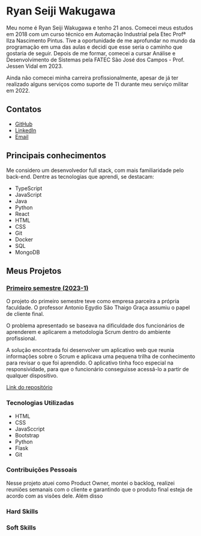 # Ryan Seiji Wakugawa
Meu nome é Ryan Seiji Wakugawa e tenho 21 anos. Comecei meus estudos em 2018 com um curso técnico em Automação Industrial pela Etec Profª Ilza Nascimento Pintus. Tive a oportunidade de me aprofundar no mundo da programação em uma das aulas e decidi que esse seria o caminho que gostaria de seguir. Depois de me formar, comecei a cursar Análise e Desenvolvimento de Sistemas pela FATEC São José dos Campos - Prof. Jessen Vidal em 2023.

Ainda não comecei minha carreira profissionalmente, apesar de já ter realizado alguns serviços como suporte de TI durante meu serviço militar em 2022.

## Contatos
- [GitHub](https://github.com/ryan-wakugawa)
- [LinkedIn](https://linkedin.com/in/ryan-wakugawa-526bbb27a)
- [Email](mailto:ryawak@gmail.com)

## Principais conhecimentos
<!--- TODO --->
Me considero um desenvolvedor full stack, com mais familiaridade pelo back-end. Dentre as tecnologias que aprendi, se destacam:
- TypeScript
- JavaScript
- Java
- Python
- React
- HTML
- CSS
- Git
- Docker
- SQL
- MongoDB


## Meus Projetos
### [Primeiro semestre (2023-1)](https://github.com/erickhoawata/DDT-1-Sem)
<!--- TODO --->
O projeto do primeiro semestre teve como empresa parceira a própria faculdade. O professor Antonio Egydio São Thaigo Graça assumiu o papel de cliente final.

O problema apresentado se baseava na dificuldade dos funcionários de aprenderem e aplicarem a metodologia Scrum dentro do ambiente profissional.

A solução encontrada foi desenvolver um aplicativo web que reunia informações sobre o Scrum e aplicava uma pequena trilha de conhecimento para revisar o que foi aprendido. O aplicativo tinha foco especial na responsividade, para que o funcionário conseguisse acessá-lo a partir de qualquer dispositivo.

[Link do repositório](https://github.com/erickhoawata/DDT-1-Sem)

### Tecnologias Utilizadas
- HTML
- CSS
- JavaSccript
- Bootstrap
- Python
- Flask
- Git

### Contribuições Pessoais
Nesse projeto atuei como Product Owner, montei o backlog, realizei reuniões semanais com o cliente e garantindo que o produto final esteja de acordo com as visões dele. Além disso

### Hard Skills
### Soft Skills

